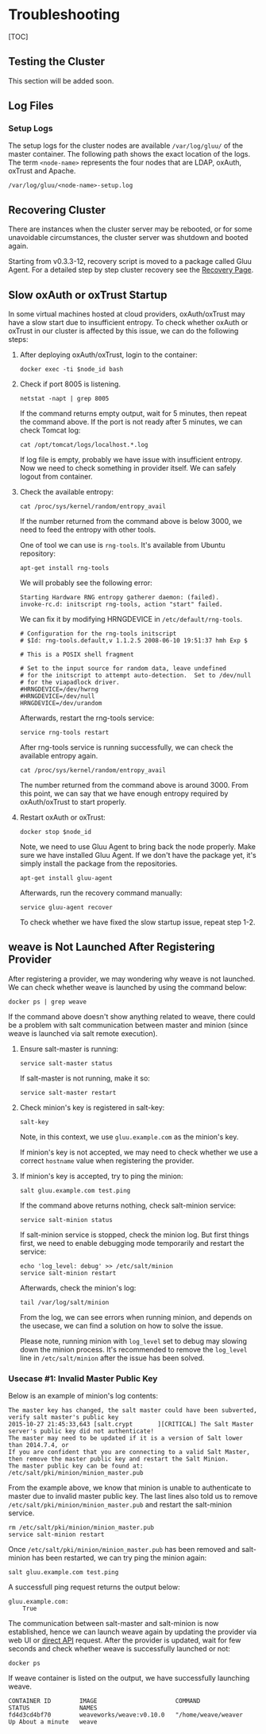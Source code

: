 # Troubleshooting
[TOC]

## Testing the Cluster
This section will be added soon.

## Log Files
### Setup Logs
The setup logs for the cluster nodes are available `/var/log/gluu/` of the master container. The following path shows the exact location of the logs. The term `<node-name>` represents the four nodes that are LDAP, oxAuth, oxTrust and Apache.

`/var/log/gluu/<node-name>-setup.log`

## Recovering Cluster
There are instances when the cluster server may be rebooted, or for some unavoidable circumstances, the cluster server was shutdown and booted again.

Starting from v0.3.3-12, recovery script is moved to a package called Gluu Agent. For a detailed step by step cluster recovery see the [Recovery Page](../recovery/).

## Slow oxAuth or oxTrust Startup

In some virtual machines hosted at cloud providers, oxAuth/oxTrust may have a slow start due to insufficient entropy. To check whether oxAuth or oxTrust in our cluster is affected by this issue, we can do the following steps:

1.  After deploying oxAuth/oxTrust, login to the container:

        docker exec -ti $node_id bash

2.  Check if port 8005 is listening.

        netstat -napt | grep 8005

    If the command returns empty output, wait for 5 minutes,
    then repeat the command above.
    If the port is not ready after 5 minutes, we can check Tomcat log:

        cat /opt/tomcat/logs/localhost.*.log

    If log file is empty, probably we have issue with insufficient entropy. Now we need to check something in provider itself. We can safely
    logout from container.

3.  Check the available entropy:

        cat /proc/sys/kernel/random/entropy_avail

    If the number returned from the command above is below 3000,
    we need to feed the entropy with other tools.

    One of tool we can use is `rng-tools`. It's available from Ubuntu
    repository:

        apt-get install rng-tools

    We will probably see the following error:

        Starting Hardware RNG entropy gatherer daemon: (failed).
        invoke-rc.d: initscript rng-tools, action "start" failed.

    We can fix it by modifying HRNGDEVICE in `/etc/default/rng-tools`.

        # Configuration for the rng-tools initscript
        # $Id: rng-tools.default,v 1.1.2.5 2008-06-10 19:51:37 hmh Exp $

        # This is a POSIX shell fragment

        # Set to the input source for random data, leave undefined
        # for the initscript to attempt auto-detection.  Set to /dev/null
        # for the viapadlock driver.
        #HRNGDEVICE=/dev/hwrng
        #HRNGDEVICE=/dev/null
        HRNGDEVICE=/dev/urandom

    Afterwards, restart the rng-tools service:

        service rng-tools restart

    After rng-tools service is running successfully, we can check the available entropy again.

        cat /proc/sys/kernel/random/entropy_avail

    The number returned from the command above is around 3000.
    From this point, we can say that we have enough entropy required
    by oxAuth/oxTrust to start properly.

4.  Restart oxAuth or oxTrust:

        docker stop $node_id

    Note, we need to use Gluu Agent to bring back the node properly.
    Make sure we have installed Gluu Agent. If we don't have the package yet, it's simply install the package from the repositories.

        apt-get install gluu-agent

    Afterwards, run the recovery command manually:

        service gluu-agent recover

    To check whether we have fixed the slow startup issue, repeat step 1-2.


## weave is Not Launched After Registering Provider

After registering a provider, we may wondering why weave is not launched.
We can check whether weave is launched by using the command below:

    docker ps | grep weave

If the command above doesn't show anything related to weave, there could be
a problem with salt communication between master and minion
(since weave is launched via salt remote execution).

1.  Ensure salt-master is running:

        service salt-master status

    If salt-master is not running, make it so:

        service salt-master restart

2.  Check minion's key is registered in salt-key:

        salt-key

    Note, in this context, we use `gluu.example.com` as the minion's key.

    If minion's key is not accepted, we may need to check whether we use a correct
    `hostname` value when registering the provider.

3.  If minion's key is accepted, try to ping the minion:

        salt gluu.example.com test.ping

    If the command above returns nothing, check salt-minion service:

        service salt-minion status

    If salt-minion service is stopped, check the minion log. But first things first,
    we need to enable debugging mode temporarily and restart the service:

        echo 'log_level: debug' >> /etc/salt/minion
        service salt-minion restart

    Afterwards, check the minion's log:

        tail /var/log/salt/minion

    From the log, we can see errors when running minion, and depends on the usecase, we can find a solution on
    how to solve the issue.

    Please note, running minion with `log_level` set to debug may slowing down the minion
    process. It's recommended to remove the `log_level` line in `/etc/salt/minion` after the issue has been solved.

### Usecase #1: Invalid Master Public Key

Below is an example of minion's log contents:

```
The master key has changed, the salt master could have been subverted, verify salt master's public key
2015-10-27 21:45:33,643 [salt.crypt       ][CRITICAL] The Salt Master server's public key did not authenticate!
The master may need to be updated if it is a version of Salt lower than 2014.7.4, or
If you are confident that you are connecting to a valid Salt Master, then remove the master public key and restart the Salt Minion.
The master public key can be found at:
/etc/salt/pki/minion/minion_master.pub
```

From the example above, we know that minion is unable to authenticate to master due to invalid master public key.
The last lines also told us to remove `/etc/salt/pki/minion/minion_master.pub` and restart the salt-minion service.

    rm /etc/salt/pki/minion/minion_master.pub
    service salt-minion restart

Once `/etc/salt/pki/minion/minion_master.pub` has been removed and salt-minion has been restarted, we can try ping the minion again:

    salt gluu.example.com test.ping

A successfull ping request returns the output below:

    gluu.example.com:
        True

The communication between salt-master and salt-minion is now established, hence we can launch weave again by updating the provider
via web UI or [direct API](../../reference/api/provider.md#update-a-provider) request.
After the provider is updated, wait for few seconds and check whether weave is successfully launched or not:

    docker ps

If weave container is listed on the output, we have successfully launching weave.

```
CONTAINER ID        IMAGE                      COMMAND                STATUS              NAMES
fd4d3cd4bf70        weaveworks/weave:v0.10.0   "/home/weave/weaver    Up About a minute   weave
```
